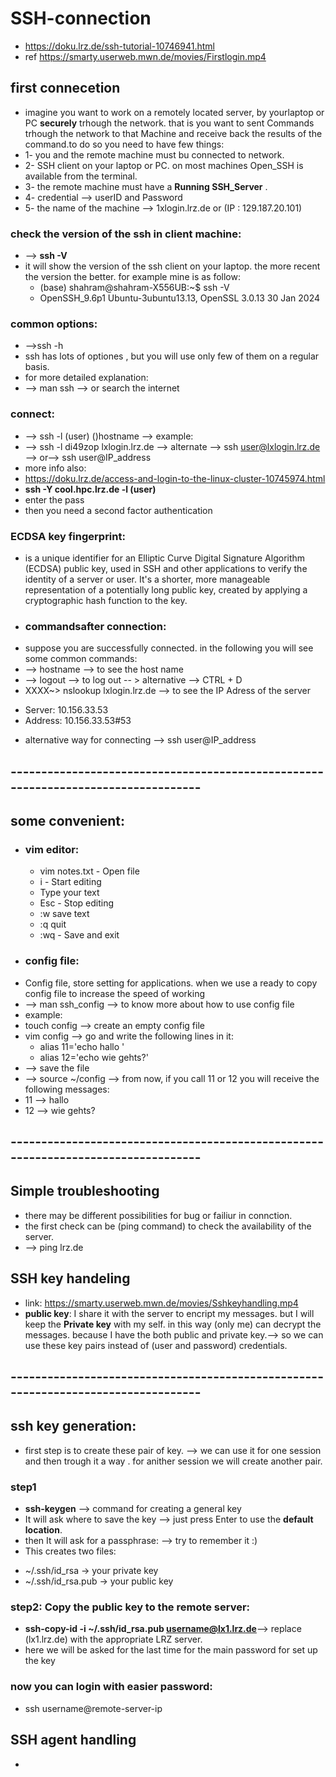# SSH-connection
* https://doku.lrz.de/ssh-tutorial-10746941.html
* ref https://smarty.userweb.mwn.de/movies/Firstlogin.mp4
## first connecetion
* imagine you want to work on a remotely located server, by yourlaptop or PC **securely** trhough the network. that is you want to sent Commands trhough the network to that Machine and receive back the results of the command.to do so you need to have few things:
* 1- you and the remote machine must bu connected to network.
* 2- SSH client on your laptop or PC. on most machines Open_SSH is available from the terminal.
* 3- the remote machine must have a **Running SSH_Server** .
* 4- credential --> userID and Password
* 5- the name of the machine --> 1xlogin.lrz.de or (IP : 129.187.20.101)
### check the version of the ssh in client machine:
* --> **ssh -V**
* it will show the version of the ssh client on your laptop. the more recent the version the better. for example mine is as follow:
  - (base) shahram@shahram-X556UB:~$ ssh -V
  - OpenSSH_9.6p1 Ubuntu-3ubuntu13.13, OpenSSL 3.0.13 30 Jan 2024
### common options:
*  -->ssh -h
*  ssh has lots of optiones , but you will use only few of them on a regular basis.
*  for more detailed explanation:
*  --> man ssh --> or search the internet
### connect:
*  --> ssh -l (user) ()hostname --> example:
*  --> ssh -l  di49zop lxlogin.lrz.de --> alternate --> ssh user@lxlogin.lrz.de --> or--> ssh user@IP_address
*  more info also:
*  https://doku.lrz.de/access-and-login-to-the-linux-cluster-10745974.html
*  **ssh -Y cool.hpc.lrz.de -l (user)**
*  enter the pass
*  then you need a second factor authentication
### ECDSA key fingerprint:
*  is a unique identifier for an Elliptic Curve Digital Signature Algorithm (ECDSA) public key, used in SSH and other applications to verify the identity of a server or user. It's a shorter, more manageable representation of a potentially long public key, created by applying a cryptographic hash function to the key.
*  ### commandsafter connection:
*  suppose you are successfully connected. in the following you will see some common commands:
*  --> hostname --> to see the host name
*  --> logout --> to log out -- > alternative --> CTRL + D
*  XXXX~> nslookup  lxlogin.lrz.de --> to see the IP Adress of the server
- Server:		10.156.33.53
- Address:	10.156.33.53#53
* alternative way for connecting --> ssh user@IP_address
## ----------------------------------------------------------------------------------

## some convenient:
* ### vim editor:
  - vim notes.txt - Open file
  - i - Start editing
  - Type your text
  - Esc - Stop editing
  - :w    save text
  - :q quit
  - :wq - Save and exit
* ### config file:
* Config file, store setting for applications. when we use a ready to copy config file to increase the speed of working
* --> man ssh_config --> to know more about how to use config file
* example:
* touch config --> create an empty config file
* vim config --> go and write the following lines in it:
  - alias 11='echo hallo '
  - alias 12='echo wie gehts?'
* --> save the file
* --> source ~/config --> from now, if you call 11 or 12 you will receive the following messages:
* 11 --> hallo
* 12 --> wie gehts?
## ----------------------------------------------------------------------------------
##   Simple troubleshooting
* there may be different possibilities for bug or failiur in connction.
* the first check can be (ping command) to check the availability of the server.
* --> ping lrz.de
## SSH key handeling
* link: https://smarty.userweb.mwn.de/movies/Sshkeyhandling.mp4
* **public key**:  I share it with the server to encript my messages. but I will keep the **Private key** with my self. in this way (only me) can decrypt the messages. because I have the both public and private key.--> so we can use these key pairs instead of (user and password) credentials.
## ----------------------------------------------------------------------------------
## ssh key generation:
* first step is to create these pair of key. --> we can use it for one session and then trough it a way . for anither session we will create another pair.
### step1 
* **ssh-keygen** --> command for creating a general key
* It will ask where to save the key --> just press Enter to use the **default location**.
* then It will ask for a passphrase: --> try to remember it :)
* This creates two files:
-  ~/.ssh/id_rsa → your private key
-  ~/.ssh/id_rsa.pub → your public key
### step2: Copy the public key to the remote server:
-  **ssh-copy-id -i ~/.ssh/id_rsa.pub username@lx1.lrz.de**--> replace (lx1.lrz.de)  with the appropriate LRZ server.
-  here we will be asked for the last time for the main password for set up the key
### now you can login with easier password:
-  ssh username@remote-server-ip
## SSH agent handling
* 
